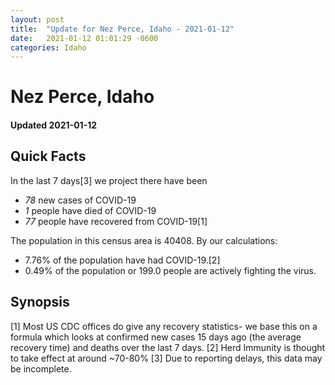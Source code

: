 ```yaml
---
layout: post
title:  "Update for Nez Perce, Idaho - 2021-01-12"
date:   2021-01-12 01:01:29 -0600
categories: Idaho
---
```


# Nez Perce, Idaho
#### Updated 2021-01-12

## Quick Facts

In the last 7 days[3] we project there have been
- *78* new cases of COVID-19
- *1* people have died of COVID-19
- *77* people have recovered from COVID-19[1]

The population in this census area is 40408. By our calculations:
- 7.76% of the population have had COVID-19.[2]
- 0.49% of the population or 199.0 people are actively fighting the virus.

## Synopsis




[1] Most US CDC offices do give any recovery statistics- we base this on a formula which looks at confirmed new cases
15 days ago (the average recovery time) and deaths over the last 7 days.
[2] Herd Immunity is thought to take effect at around ~70-80%
[3] Due to reporting delays, this data may be incomplete. 
    